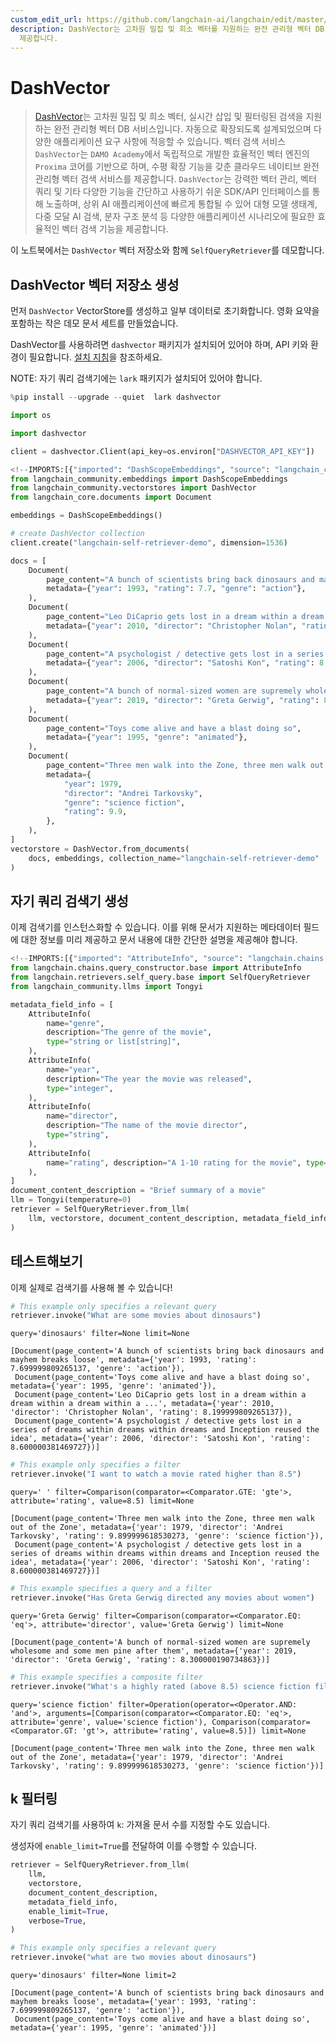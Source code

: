 ```yaml
---
custom_edit_url: https://github.com/langchain-ai/langchain/edit/master/docs/docs/integrations/retrievers/self_query/dashvector.ipynb
description: DashVector는 고차원 밀집 및 희소 벡터를 지원하는 완전 관리형 벡터 DB 서비스로, 실시간 삽입 및 필터 검색 기능을
  제공합니다.
---
```


# DashVector

> [DashVector](https://help.aliyun.com/document_detail/2510225.html)는 고차원 밀집 및 희소 벡터, 실시간 삽입 및 필터링된 검색을 지원하는 완전 관리형 벡터 DB 서비스입니다. 자동으로 확장되도록 설계되었으며 다양한 애플리케이션 요구 사항에 적응할 수 있습니다.
벡터 검색 서비스 `DashVector`는 `DAMO Academy`에서 독립적으로 개발한 효율적인 벡터 엔진의 `Proxima` 코어를 기반으로 하며,
수평 확장 기능을 갖춘 클라우드 네이티브 완전 관리형 벡터 검색 서비스를 제공합니다.
`DashVector`는 강력한 벡터 관리, 벡터 쿼리 및 기타 다양한 기능을 간단하고 사용하기 쉬운 SDK/API 인터페이스를 통해 노출하며,
상위 AI 애플리케이션에 빠르게 통합될 수 있어 대형 모델 생태계, 다중 모달 AI 검색, 분자 구조 분석 등 다양한 애플리케이션 시나리오에 필요한 효율적인 벡터 검색 기능을 제공합니다.

이 노트북에서는 `DashVector` 벡터 저장소와 함께 `SelfQueryRetriever`를 데모합니다.

## DashVector 벡터 저장소 생성

먼저 `DashVector` VectorStore를 생성하고 일부 데이터로 초기화합니다. 영화 요약을 포함하는 작은 데모 문서 세트를 만들었습니다.

DashVector를 사용하려면 `dashvector` 패키지가 설치되어 있어야 하며, API 키와 환경이 필요합니다. [설치 지침](https://help.aliyun.com/document_detail/2510223.html)을 참조하세요.

NOTE: 자기 쿼리 검색기에는 `lark` 패키지가 설치되어 있어야 합니다.

```python
%pip install --upgrade --quiet  lark dashvector
```


```python
import os

import dashvector

client = dashvector.Client(api_key=os.environ["DASHVECTOR_API_KEY"])
```


```python
<!--IMPORTS:[{"imported": "DashScopeEmbeddings", "source": "langchain_community.embeddings", "docs": "https://api.python.langchain.com/en/latest/embeddings/langchain_community.embeddings.dashscope.DashScopeEmbeddings.html", "title": "DashVector"}, {"imported": "DashVector", "source": "langchain_community.vectorstores", "docs": "https://api.python.langchain.com/en/latest/vectorstores/langchain_community.vectorstores.dashvector.DashVector.html", "title": "DashVector"}, {"imported": "Document", "source": "langchain_core.documents", "docs": "https://api.python.langchain.com/en/latest/documents/langchain_core.documents.base.Document.html", "title": "DashVector"}]-->
from langchain_community.embeddings import DashScopeEmbeddings
from langchain_community.vectorstores import DashVector
from langchain_core.documents import Document

embeddings = DashScopeEmbeddings()

# create DashVector collection
client.create("langchain-self-retriever-demo", dimension=1536)
```


```python
docs = [
    Document(
        page_content="A bunch of scientists bring back dinosaurs and mayhem breaks loose",
        metadata={"year": 1993, "rating": 7.7, "genre": "action"},
    ),
    Document(
        page_content="Leo DiCaprio gets lost in a dream within a dream within a dream within a ...",
        metadata={"year": 2010, "director": "Christopher Nolan", "rating": 8.2},
    ),
    Document(
        page_content="A psychologist / detective gets lost in a series of dreams within dreams within dreams and Inception reused the idea",
        metadata={"year": 2006, "director": "Satoshi Kon", "rating": 8.6},
    ),
    Document(
        page_content="A bunch of normal-sized women are supremely wholesome and some men pine after them",
        metadata={"year": 2019, "director": "Greta Gerwig", "rating": 8.3},
    ),
    Document(
        page_content="Toys come alive and have a blast doing so",
        metadata={"year": 1995, "genre": "animated"},
    ),
    Document(
        page_content="Three men walk into the Zone, three men walk out of the Zone",
        metadata={
            "year": 1979,
            "director": "Andrei Tarkovsky",
            "genre": "science fiction",
            "rating": 9.9,
        },
    ),
]
vectorstore = DashVector.from_documents(
    docs, embeddings, collection_name="langchain-self-retriever-demo"
)
```


## 자기 쿼리 검색기 생성

이제 검색기를 인스턴스화할 수 있습니다. 이를 위해 문서가 지원하는 메타데이터 필드에 대한 정보를 미리 제공하고 문서 내용에 대한 간단한 설명을 제공해야 합니다.

```python
<!--IMPORTS:[{"imported": "AttributeInfo", "source": "langchain.chains.query_constructor.base", "docs": "https://api.python.langchain.com/en/latest/chains/langchain.chains.query_constructor.schema.AttributeInfo.html", "title": "DashVector"}, {"imported": "SelfQueryRetriever", "source": "langchain.retrievers.self_query.base", "docs": "https://api.python.langchain.com/en/latest/retrievers/langchain.retrievers.self_query.base.SelfQueryRetriever.html", "title": "DashVector"}, {"imported": "Tongyi", "source": "langchain_community.llms", "docs": "https://api.python.langchain.com/en/latest/llms/langchain_community.llms.tongyi.Tongyi.html", "title": "DashVector"}]-->
from langchain.chains.query_constructor.base import AttributeInfo
from langchain.retrievers.self_query.base import SelfQueryRetriever
from langchain_community.llms import Tongyi

metadata_field_info = [
    AttributeInfo(
        name="genre",
        description="The genre of the movie",
        type="string or list[string]",
    ),
    AttributeInfo(
        name="year",
        description="The year the movie was released",
        type="integer",
    ),
    AttributeInfo(
        name="director",
        description="The name of the movie director",
        type="string",
    ),
    AttributeInfo(
        name="rating", description="A 1-10 rating for the movie", type="float"
    ),
]
document_content_description = "Brief summary of a movie"
llm = Tongyi(temperature=0)
retriever = SelfQueryRetriever.from_llm(
    llm, vectorstore, document_content_description, metadata_field_info, verbose=True
)
```


## 테스트해보기

이제 실제로 검색기를 사용해 볼 수 있습니다!

```python
# This example only specifies a relevant query
retriever.invoke("What are some movies about dinosaurs")
```

```output
query='dinosaurs' filter=None limit=None
```


```output
[Document(page_content='A bunch of scientists bring back dinosaurs and mayhem breaks loose', metadata={'year': 1993, 'rating': 7.699999809265137, 'genre': 'action'}),
 Document(page_content='Toys come alive and have a blast doing so', metadata={'year': 1995, 'genre': 'animated'}),
 Document(page_content='Leo DiCaprio gets lost in a dream within a dream within a dream within a ...', metadata={'year': 2010, 'director': 'Christopher Nolan', 'rating': 8.199999809265137}),
 Document(page_content='A psychologist / detective gets lost in a series of dreams within dreams within dreams and Inception reused the idea', metadata={'year': 2006, 'director': 'Satoshi Kon', 'rating': 8.600000381469727})]
```


```python
# This example only specifies a filter
retriever.invoke("I want to watch a movie rated higher than 8.5")
```

```output
query=' ' filter=Comparison(comparator=<Comparator.GTE: 'gte'>, attribute='rating', value=8.5) limit=None
```


```output
[Document(page_content='Three men walk into the Zone, three men walk out of the Zone', metadata={'year': 1979, 'director': 'Andrei Tarkovsky', 'rating': 9.899999618530273, 'genre': 'science fiction'}),
 Document(page_content='A psychologist / detective gets lost in a series of dreams within dreams within dreams and Inception reused the idea', metadata={'year': 2006, 'director': 'Satoshi Kon', 'rating': 8.600000381469727})]
```


```python
# This example specifies a query and a filter
retriever.invoke("Has Greta Gerwig directed any movies about women")
```

```output
query='Greta Gerwig' filter=Comparison(comparator=<Comparator.EQ: 'eq'>, attribute='director', value='Greta Gerwig') limit=None
```


```output
[Document(page_content='A bunch of normal-sized women are supremely wholesome and some men pine after them', metadata={'year': 2019, 'director': 'Greta Gerwig', 'rating': 8.300000190734863})]
```


```python
# This example specifies a composite filter
retriever.invoke("What's a highly rated (above 8.5) science fiction film?")
```

```output
query='science fiction' filter=Operation(operator=<Operator.AND: 'and'>, arguments=[Comparison(comparator=<Comparator.EQ: 'eq'>, attribute='genre', value='science fiction'), Comparison(comparator=<Comparator.GT: 'gt'>, attribute='rating', value=8.5)]) limit=None
```


```output
[Document(page_content='Three men walk into the Zone, three men walk out of the Zone', metadata={'year': 1979, 'director': 'Andrei Tarkovsky', 'rating': 9.899999618530273, 'genre': 'science fiction'})]
```


## k 필터링

자기 쿼리 검색기를 사용하여 `k`: 가져올 문서 수를 지정할 수도 있습니다.

생성자에 `enable_limit=True`를 전달하여 이를 수행할 수 있습니다.

```python
retriever = SelfQueryRetriever.from_llm(
    llm,
    vectorstore,
    document_content_description,
    metadata_field_info,
    enable_limit=True,
    verbose=True,
)
```


```python
# This example only specifies a relevant query
retriever.invoke("what are two movies about dinosaurs")
```

```output
query='dinosaurs' filter=None limit=2
```


```output
[Document(page_content='A bunch of scientists bring back dinosaurs and mayhem breaks loose', metadata={'year': 1993, 'rating': 7.699999809265137, 'genre': 'action'}),
 Document(page_content='Toys come alive and have a blast doing so', metadata={'year': 1995, 'genre': 'animated'})]
```